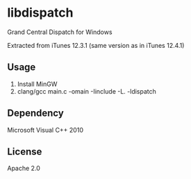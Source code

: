 libdispatch
===========
Grand Central Dispatch for Windows

Extracted from iTunes 12.3.1 (same version as in iTunes 12.4.1)

Usage
-----
1. Install MinGW
2. clang/gcc main.c -omain -Iinclude -L. -ldispatch

Dependency
----------
Microsoft Visual C++ 2010

License
-------
Apache 2.0
